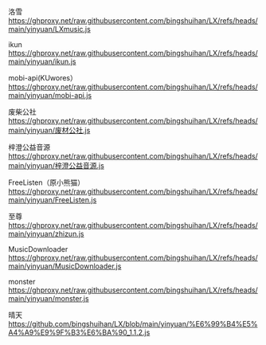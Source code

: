洛雪
https://ghproxy.net/raw.githubusercontent.com/bingshuihan/LX/refs/heads/main/yinyuan/LXmusic.js

ikun
https://ghproxy.net/raw.githubusercontent.com/bingshuihan/LX/refs/heads/main/yinyuan/ikun.js

mobi-api(KUwores）
https://ghproxy.net/raw.githubusercontent.com/bingshuihan/LX/refs/heads/main/yinyuan/mobi-api.js

废柴公社
https://ghproxy.net/raw.githubusercontent.com/bingshuihan/LX/refs/heads/main/yinyuan/废材公社.js

梓澄公益音源
https://ghproxy.net/raw.githubusercontent.com/bingshuihan/LX/refs/heads/main/yinyuan/梓澄公益音源.js

FreeListen（原小熊猫）
https://ghproxy.net/raw.githubusercontent.com/bingshuihan/LX/refs/heads/main/yinyuan/FreeListen.js

至尊
https://ghproxy.net/raw.githubusercontent.com/bingshuihan/LX/refs/heads/main/yinyuan/zhizun.js

MusicDownloader
https://ghproxy.net/raw.githubusercontent.com/bingshuihan/LX/refs/heads/main/yinyuan/MusicDownloader.js

monster  
https://ghproxy.net/raw.githubusercontent.com/bingshuihan/LX/refs/heads/main/yinyuan/monster.js

晴天
https://github.com/bingshuihan/LX/blob/main/yinyuan/%E6%99%B4%E5%A4%A9%E9%9F%B3%E6%BA%90_1.1.2.js
